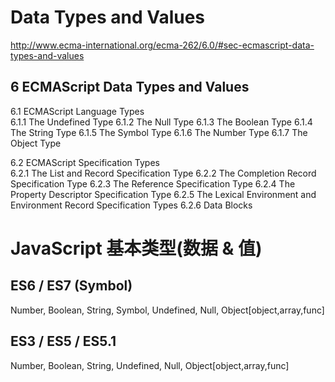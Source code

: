 # Data Types and Values  

http://www.ecma-international.org/ecma-262/6.0/#sec-ecmascript-data-types-and-values  


## 6 ECMAScript Data Types and Values


6.1 ECMAScript Language Types  
    6.1.1 The Undefined Type
    6.1.2 The Null Type
    6.1.3 The Boolean Type
    6.1.4 The String Type
    6.1.5 The Symbol Type
    6.1.6 The Number Type
    6.1.7 The Object Type

6.2 ECMAScript Specification Types  
    6.2.1 The List and Record Specification Type
    6.2.2 The Completion Record Specification Type
    6.2.3 The Reference Specification Type
    6.2.4 The Property Descriptor Specification Type
    6.2.5 The Lexical Environment and Environment Record Specification Types
    6.2.6 Data Blocks






# JavaScript 基本类型(数据 & 值)  


## ES6 / ES7 (Symbol)

Number, Boolean, String, Symbol, Undefined, Null, Object[object,array,func] 


## ES3 / ES5 / ES5.1


Number, Boolean, String, Undefined, Null, Object[object,array,func] 








